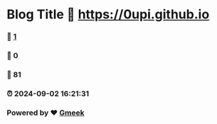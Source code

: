 # Blog Title :link: https://0upi.github.io 
### :page_facing_up: [1](https://0upi.github.io/tag.html) 
### :speech_balloon: 0 
### :hibiscus: 81 
### :alarm_clock: 2024-09-02 16:21:31 
### Powered by :heart: [Gmeek](https://github.com/Meekdai/Gmeek)
